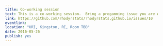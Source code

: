 ```yaml
---
title: Co-working session
text: This is a co-working session.  Bring a progamming issue you are working on or having trouble with or just show up to learn and help out.  We will get together in groups to work on these problems.  Also we will always have room for beginners and will make sure to have a group working on the basics.
link: https://github.com/rhodyrstats/rhodyrstats.github.io/issues/10
eventlink: 
location: "URI, Kingston, RI, Room TBD"
date: 2016-05-26 
publish: yes
---
```

